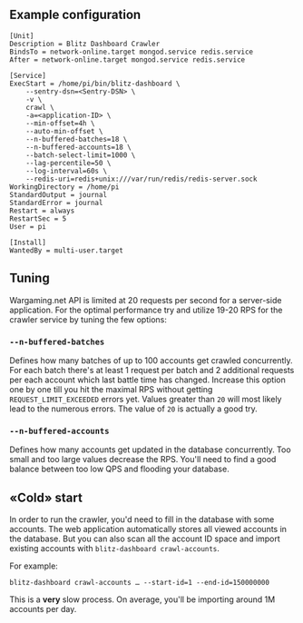 ## Example configuration

```unit file (systemd)
[Unit]
Description = Blitz Dashboard Crawler
BindsTo = network-online.target mongod.service redis.service
After = network-online.target mongod.service redis.service

[Service]
ExecStart = /home/pi/bin/blitz-dashboard \
    --sentry-dsn=<Sentry-DSN> \
    -v \
    crawl \
    -a=<application-ID> \
    --min-offset=4h \
    --auto-min-offset \
    --n-buffered-batches=18 \
    --n-buffered-accounts=18 \
    --batch-select-limit=1000 \
    --lag-percentile=50 \
    --log-interval=60s \
    --redis-uri=redis+unix:///var/run/redis/redis-server.sock
WorkingDirectory = /home/pi
StandardOutput = journal
StandardError = journal
Restart = always
RestartSec = 5
User = pi

[Install]
WantedBy = multi-user.target
```

## Tuning

Wargaming.net API is limited at 20 requests per second for a server-side application. For the optimal performance try and utilize 19-20 RPS for the crawler service by tuning the few options:

### `--n-buffered-batches`

Defines how many batches of up to 100 accounts get crawled concurrently. For each batch there's at least 1 request per batch and 2 additional requests per each account which last battle time has changed. Increase this option one by one till you hit the maximal RPS without getting `REQUEST_LIMIT_EXCEEDED` errors yet. Values greater than `20` will most likely lead to the numerous errors. The value of `20` is actually a good try.

### `--n-buffered-accounts`

Defines how many accounts get updated in the database concurrently. Too small and too large values decrease the RPS. You'll need to find a good balance between too low QPS and flooding your database.

## «Cold» start

In order to run the crawler, you'd need to fill in the database with some accounts. The web application automatically stores all viewed accounts in the database. But you can also scan all the account ID space and import existing accounts with `blitz-dashboard crawl-accounts`.

For example:

```shell
blitz-dashboard crawl-accounts … --start-id=1 --end-id=150000000
```

This is a **very** slow process. On average, you'll be importing around 1M accounts per day.
